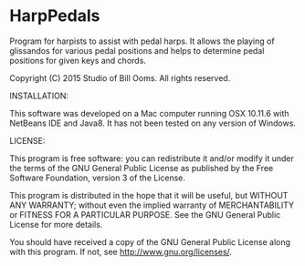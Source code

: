 # HarpPedals
Program for harpists to assist with pedal harps. It allows the playing of glissandos for various
pedal positions and helps to determine pedal positions for given keys and chords.

Copyright (C) 2015 Studio of Bill Ooms. All rights reserved.

INSTALLATION: 

This software was developed on a Mac computer running OSX 10.11.6 with NetBeans IDE and Java8.
It has not been tested on any version of Windows.

LICENSE: 

This program is free software: you can redistribute it and/or modify it under the terms 
of the GNU General Public License as published by the Free Software Foundation, version 3 of the License.

This program is distributed in the hope that it will be useful, but WITHOUT ANY WARRANTY; 
without even the implied warranty of MERCHANTABILITY or FITNESS FOR A PARTICULAR PURPOSE. 
See the GNU General Public License for more details.

You should have received a copy of the GNU General Public License along with this program. 
If not, see http://www.gnu.org/licenses/.
